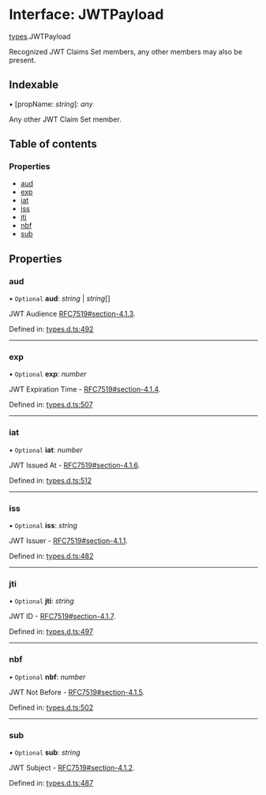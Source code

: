 # Interface: JWTPayload

[types](../modules/types.md).JWTPayload

Recognized JWT Claims Set members, any other members
may also be present.

## Indexable

▪ [propName: *string*]: *any*

Any other JWT Claim Set member.

## Table of contents

### Properties

- [aud](types.jwtpayload.md#aud)
- [exp](types.jwtpayload.md#exp)
- [iat](types.jwtpayload.md#iat)
- [iss](types.jwtpayload.md#iss)
- [jti](types.jwtpayload.md#jti)
- [nbf](types.jwtpayload.md#nbf)
- [sub](types.jwtpayload.md#sub)

## Properties

### aud

• `Optional` **aud**: *string* \| *string*[]

JWT Audience [RFC7519#section-4.1.3](https://tools.ietf.org/html/rfc7519#section-4.1.3).

Defined in: [types.d.ts:492](https://github.com/panva/jose/blob/v3.10.0/src/types.d.ts#L492)

___

### exp

• `Optional` **exp**: *number*

JWT Expiration Time - [RFC7519#section-4.1.4](https://tools.ietf.org/html/rfc7519#section-4.1.4).

Defined in: [types.d.ts:507](https://github.com/panva/jose/blob/v3.10.0/src/types.d.ts#L507)

___

### iat

• `Optional` **iat**: *number*

JWT Issued At - [RFC7519#section-4.1.6](https://tools.ietf.org/html/rfc7519#section-4.1.6).

Defined in: [types.d.ts:512](https://github.com/panva/jose/blob/v3.10.0/src/types.d.ts#L512)

___

### iss

• `Optional` **iss**: *string*

JWT Issuer - [RFC7519#section-4.1.1](https://tools.ietf.org/html/rfc7519#section-4.1.1).

Defined in: [types.d.ts:482](https://github.com/panva/jose/blob/v3.10.0/src/types.d.ts#L482)

___

### jti

• `Optional` **jti**: *string*

JWT ID - [RFC7519#section-4.1.7](https://tools.ietf.org/html/rfc7519#section-4.1.7).

Defined in: [types.d.ts:497](https://github.com/panva/jose/blob/v3.10.0/src/types.d.ts#L497)

___

### nbf

• `Optional` **nbf**: *number*

JWT Not Before - [RFC7519#section-4.1.5](https://tools.ietf.org/html/rfc7519#section-4.1.5).

Defined in: [types.d.ts:502](https://github.com/panva/jose/blob/v3.10.0/src/types.d.ts#L502)

___

### sub

• `Optional` **sub**: *string*

JWT Subject - [RFC7519#section-4.1.2](https://tools.ietf.org/html/rfc7519#section-4.1.2).

Defined in: [types.d.ts:487](https://github.com/panva/jose/blob/v3.10.0/src/types.d.ts#L487)
